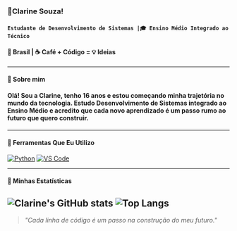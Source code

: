 ### 🖖Clarine Souza!  

#### **`Estudante de Desenvolvimento de Sistemas |🎓 Ensino Médio Integrado ao Técnico`**  
#### 📍 Brasil | ☕ Café + Código = 💡 Ideias

---

#### 🎈 Sobre mim
#### Olá! Sou a Clarine, tenho 16 anos e estou começando minha trajetória no mundo da tecnologia. Estudo **Desenvolvimento de Sistemas** integrado ao Ensino Médio e acredito que cada novo aprendizado é um passo rumo ao futuro que quero construir.  

---

#### 🔧 Ferramentas Que Eu Utilizo
[![Python](https://img.shields.io/badge/Python-FFE873?style=for-the-badge&logo=python&logoColor=3776AB)](https://www.python.org/)
[![VS Code](https://img.shields.io/badge/VS%20Code-0078D7?style=for-the-badge&logo=visual-studio-code&logoColor=white)](https://code.visualstudio.com/)





---

#### 🌱 Minhas Estatísticas
![Clarine's GitHub stats](https://github-readme-stats.vercel.app/api?username=itsclarine&show_icons=true&theme=tokyonight)
![Top Langs](https://github-readme-stats.vercel.app/api/top-langs/?username=itsclarine&layout=compact&theme=tokyonight)
---

> *"Cada linha de código é um passo na construção do meu futuro."*

